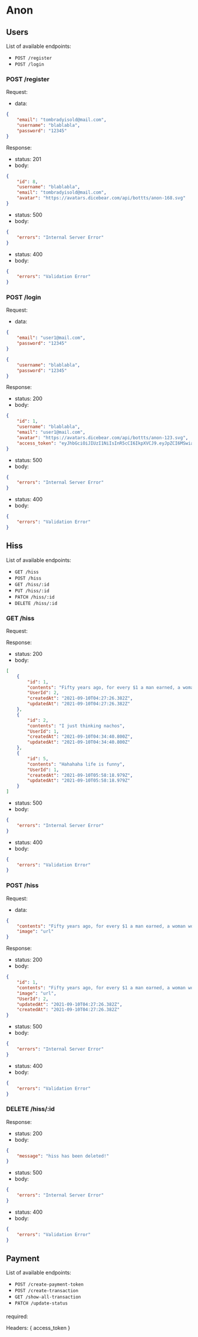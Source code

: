 # Anon

## Users​

List of available endpoints:
​

-   `POST /register`
-   `POST /login`

### POST /register

Request:

-   data:

```json
{
    "email": "tombradyisold@mail.com",
    "username": "blablabla",
    "password": "12345"
}
```

Response:

-   status: 201
-   body:

```json
{
    "id": 8,
    "username": "blablabla",
    "email": "tombradyisold@mail.com",
    "avatar": "https://avatars.dicebear.com/api/bottts/anon-168.svg"
}
```

-   status: 500
-   body:
    ​

```json
{
    "errors": "Internal Server Error"
}
```

-   status: 400
-   body:
    ​

```json
{
    "errors": "Validation Error"
}
```

### POST /login

Request:

-   data:

```json
{
    "email": "user1@mail.com",
    "password": "12345"
}
```

```json
{
    "username": "blablabla",
    "password": "12345"
}
```

Response:

-   status: 200
-   body:
    ​

```json
{
    "id": 1,
    "username": "blablabla",
    "email": "user1@mail.com",
    "avatar": "https://avatars.dicebear.com/api/bottts/anon-123.svg",
    "access_token": "eyJhbGciOiJIUzI1NiIsInR5cCI6IkpXVCJ9.eyJpZCI6MSwiaWF0IjoxNjMxMjUzMjYwfQ.jDvducDr5A43oP5uuT4p-ZGRJpl8qhftkUefXogFxJ4"
}
```

-   status: 500
-   body:
    ​

```json
{
    "errors": "Internal Server Error"
}
```

-   status: 400
-   body:
    ​

```json
{
    "errors": "Validation Error"
}
```

## Hiss

List of available endpoints:
​

-   `GET /hiss`
-   `POST /hiss`
-   `GET /hiss/:id`
-   `PUT /hiss/:id`
-   `PATCH /hiss/:id`
-   `DELETE /hiss/:id`

### GET /hiss

Request:

Response:

-   status: 200
-   body:
    ​

```json
[
    {
        "id": 1,
        "contents": "Fifty years ago, for every $1 a man earned, a woman would only get around $0.60. Today, that figure is closer to $0.83, and although there’s still a long way to go, the gender pay gap has significantly narrowed in recent years. What do we know?",
        "UserId": 2,
        "createdAt": "2021-09-10T04:27:26.382Z",
        "updatedAt": "2021-09-10T04:27:26.382Z"
    },
    {
        "id": 2,
        "contents": "I just thinking nachos",
        "UserId": 1,
        "createdAt": "2021-09-10T04:34:40.800Z",
        "updatedAt": "2021-09-10T04:34:40.800Z"
    },
    {
        "id": 5,
        "contents": "Hahahaha life is funny",
        "UserId": 1,
        "createdAt": "2021-09-10T05:58:18.979Z",
        "updatedAt": "2021-09-10T05:58:18.979Z"
    }
]
```

-   status: 500
-   body:
    ​

```json
{
    "errors": "Internal Server Error"
}
```

-   status: 400
-   body:
    ​

```json
{
    "errors": "Validation Error"
}
```

### POST /hiss

Request:

-   data:

```json
{
    "contents": "Fifty years ago, for every $1 a man earned, a woman would only get around $0.60. Today, that figure is closer to $0.83, and although there’s still a long way to go, the gender pay gap has significantly narrowed in recent years. What do we know?",
    "image": "url"
}
```

Response:

-   status: 200
-   body:
    ​

```json
{
    "id": 1,
    "contents": "Fifty years ago, for every $1 a man earned, a woman would only get around $0.60. Today, that figure is closer to $0.83, and although there’s still a long way to go, the gender pay gap has significantly narrowed in recent years. What do we know?",
    "image": "url",
    "UserId": 2,
    "updatedAt": "2021-09-10T04:27:26.382Z",
    "createdAt": "2021-09-10T04:27:26.382Z"
}
```

-   status: 500
-   body:
    ​

```json
{
    "errors": "Internal Server Error"
}
```

-   status: 400
-   body:
    ​

```json
{
    "errors": "Validation Error"
}
```

### DELETE /hiss/:id

Response:

-   status: 200
-   body:
    ​

```json
{
    "message": "hiss has been deleted!"
}
```

-   status: 500
-   body:
    ​

```json
{
    "errors": "Internal Server Error"
}
```

-   status: 400
-   body:
    ​

```json
{
    "errors": "Validation Error"
}
```

## Payment


List of available endpoints:
​

-   `POST /create-payment-token`
-   `POST /create-transaction`
-   `GET /show-all-transaction`
-   `PATCH /update-status`

####
required: 

Headers: {
    access_token
}
